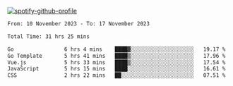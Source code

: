 [![spotify-github-profile](https://spotify-github-profile.vercel.app/api/view?uid=313pysyt3uxkjdidtiuvzf7nrnnu&cover_image=true&theme=natemoo-re&show_offline=false&background_color=121212&interchange=false&bar_color=53b14f&bar_color_cover=false)](https://spotify-github-profile.vercel.app/api/view?uid=313pysyt3uxkjdidtiuvzf7nrnnu&redirect=true)

<!--START_SECTION:waka-->

```txt
From: 10 November 2023 - To: 17 November 2023

Total Time: 31 hrs 25 mins

Go                6 hrs 4 mins    ████▓░░░░░░░░░░░░░░░░░░░░   19.17 %
Go Template       5 hrs 41 mins   ████▒░░░░░░░░░░░░░░░░░░░░   17.96 %
Vue.js            5 hrs 33 mins   ████▒░░░░░░░░░░░░░░░░░░░░   17.54 %
JavaScript        5 hrs 15 mins   ████░░░░░░░░░░░░░░░░░░░░░   16.61 %
CSS               2 hrs 22 mins   ██░░░░░░░░░░░░░░░░░░░░░░░   07.51 %
```

<!--END_SECTION:waka-->